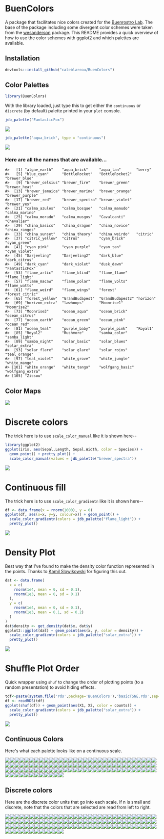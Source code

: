 <!-- README.md is generated from README.Rmd. Please edit that file -->
BuenColors
==========

A package that facilitates nice colors created for the [Buenrostro Lab](https://buenrostrolab.com). The base of the package including some divergent color schemes were taken from the [wesanderson](https://github.com/karthik/wesanderson) package. This README provides a quick overview of how to use the color schemes with ggplot2 and which palettes are available.

Installation
------------

``` r
devtools::install_github("caleblareau/BuenColors")
```

Color Palettes
--------------

``` r
library(BuenColors)
```

With the library loaded, just type this to get either the `continuous` or `discrete` (by default) palette printed in your `plot` console.

``` r
jdb_palette("FantasticFox")
```

![](figure/example-1.png)

``` r
jdb_palette("aqua_brick", type = "continuous")
```

![](figure/example-2.png)

### Here are all the names that are available...

    #>   [1] "algae_earth"    "aqua_brick"     "aqua_tan"       "berry"         
    #>   [5] "blue_cyan"      "BottleRocket"   "BottleRocket2"  "brewer_blue"   
    #>   [9] "brewer_celsius" "brewer_fire"    "brewer_green"   "brewer_heat"   
    #>  [13] "brewer_jamaica" "brewer_marine"  "brewer_orange"  "brewer_purple" 
    #>  [17] "brewer_red"     "brewer_spectra" "brewer_violet"  "brewer_yes"    
    #>  [21] "calma_azules"   "calma_bosque"   "calma_manudo"   "calma_marino"  
    #>  [25] "calma_morado"   "calma_musgos"   "Cavalcanti"     "Chevalier"     
    #>  [29] "china_basics"   "china_dragon"   "china_novice"   "china_ranges"  
    #>  [33] "china_sunset"   "china_theory"   "china_weirdo"   "citric"        
    #>  [37] "citric_yellow"  "citrus"         "cyan_brick"     "cyan_green"    
    #>  [41] "cyan_pink"      "cyan_purple"    "cyan_tan"       "cyan_violet"   
    #>  [45] "Darjeeling"     "Darjeeling2"    "dark_blue"      "dark_citrus"   
    #>  [49] "dark_cyan"      "dark_violet"    "dusk_dawn"      "FantasticFox"  
    #>  [53] "flame_artic"    "flame_blind"    "flame_flame"    "flame_light"   
    #>  [57] "flame_macaw"    "flame_polar"    "flame_volts"    "flame_watts"   
    #>  [61] "flame_weird"    "flame_wings"    "forest"         "forest_citric" 
    #>  [65] "forest_yellow"  "GrandBudapest"  "GrandBudapest2" "horizon"       
    #>  [69] "horizon_extra"  "lawhoops"       "Moonrise1"      "Moonrise2"     
    #>  [73] "Moonrise3"      "ocean_aqua"     "ocean_brick"    "ocean_citrus"  
    #>  [77] "ocean_earth"    "ocean_green"    "ocean_pink"     "ocean_red"     
    #>  [81] "ocean_teal"     "purple_baby"    "purple_pink"    "Royal1"        
    #>  [85] "Royal2"         "Rushmore"       "samba_color"    "samba_light"   
    #>  [89] "samba_night"    "solar_basic"    "solar_blues"    "solar_extra"   
    #>  [93] "solar_flare"    "solar_glare"    "solar_rojos"    "teal_orange"   
    #>  [97] "teal_violet"    "white_grove"    "white_jungle"   "white_mango"   
    #> [101] "white_orange"   "white_tango"    "wolfgang_basic" "wolfgang_extra"
    #> [105] "Zissou"

Color Maps
----------

![](figure/colormaps-1.png)

Discrete colors
===============

The trick here is to use `scale_color_manual` like it is shown here--

``` r
library(ggplot2)
ggplot(iris, aes(Sepal.Length, Sepal.Width, color = Species)) + 
  geom_point() + pretty_plot() + 
  scale_color_manual(values = jdb_palette("brewer_spectra"))
```

![](figure/discrete-1.png)

Continuous fill
===============

The trick here is to use `scale_color_gradientn` like it is shown here--

``` r
df <- data.frame(x = rnorm(1000), y = 0)
ggplot(df, aes(x=x, y=y, colour=x)) + geom_point() + 
  scale_color_gradientn(colors = jdb_palette("flame_light")) +
  pretty_plot()
```

![](figure/ggplotcont-1.png)

Density Plot
============

Best way that I've found to make the density color function represented in the points. Thanks to [Kamil Slowikowski](http://slowkow.com/notes/ggplot2-color-by-density/) for figuring this out.

``` r
dat <- data.frame(
  x = c(
    rnorm(1e4, mean = 0, sd = 0.1),
    rnorm(1e3, mean = 0, sd = 0.1)
  ),
  y = c(
    rnorm(1e4, mean = 0, sd = 0.1),
    rnorm(1e3, mean = 0.1, sd = 0.2)
  )
)
dat$density <- get_density(dat$x, dat$y)
ggplot2::ggplot(dat) + geom_point(aes(x, y, color = density)) + 
  scale_color_gradientn(colors = jdb_palette("solar_extra")) +
  pretty_plot()
```

![](figure/ggplotdensty-1.png)

Shuffle Plot Order
==================

Quick wrapper using `shuf` to change the order of plotting points (to a random presentation) to avoid hiding effects.

``` r
tdf<-paste(system.file('rds',package='BuenColors'),'basicTSNE.rds',sep='/')
df <- readRDS(tdf)
ggplot(shuf(df)) + geom_point(aes(X1, X2, color = counts)) + 
  scale_color_gradientn(colors = jdb_palette("solar_extra")) +
  pretty_plot()
```

![](figure/tsne-1.png)

Continuous Colors
-----------------

Here's what each palette looks like on a continuous scale.

![](figure/printCont-1.png)![](figure/printCont-2.png)![](figure/printCont-3.png)![](figure/printCont-4.png)![](figure/printCont-5.png)![](figure/printCont-6.png)![](figure/printCont-7.png)![](figure/printCont-8.png)![](figure/printCont-9.png)![](figure/printCont-10.png)![](figure/printCont-11.png)![](figure/printCont-12.png)![](figure/printCont-13.png)![](figure/printCont-14.png)![](figure/printCont-15.png)![](figure/printCont-16.png)![](figure/printCont-17.png)![](figure/printCont-18.png)![](figure/printCont-19.png)![](figure/printCont-20.png)![](figure/printCont-21.png)![](figure/printCont-22.png)![](figure/printCont-23.png)![](figure/printCont-24.png)![](figure/printCont-25.png)![](figure/printCont-26.png)![](figure/printCont-27.png)![](figure/printCont-28.png)![](figure/printCont-29.png)![](figure/printCont-30.png)![](figure/printCont-31.png)![](figure/printCont-32.png)![](figure/printCont-33.png)![](figure/printCont-34.png)![](figure/printCont-35.png)![](figure/printCont-36.png)![](figure/printCont-37.png)![](figure/printCont-38.png)![](figure/printCont-39.png)![](figure/printCont-40.png)![](figure/printCont-41.png)![](figure/printCont-42.png)![](figure/printCont-43.png)![](figure/printCont-44.png)![](figure/printCont-45.png)![](figure/printCont-46.png)![](figure/printCont-47.png)![](figure/printCont-48.png)![](figure/printCont-49.png)![](figure/printCont-50.png)![](figure/printCont-51.png)![](figure/printCont-52.png)![](figure/printCont-53.png)![](figure/printCont-54.png)![](figure/printCont-55.png)![](figure/printCont-56.png)![](figure/printCont-57.png)![](figure/printCont-58.png)![](figure/printCont-59.png)![](figure/printCont-60.png)![](figure/printCont-61.png)![](figure/printCont-62.png)![](figure/printCont-63.png)![](figure/printCont-64.png)![](figure/printCont-65.png)![](figure/printCont-66.png)![](figure/printCont-67.png)![](figure/printCont-68.png)![](figure/printCont-69.png)![](figure/printCont-70.png)![](figure/printCont-71.png)![](figure/printCont-72.png)![](figure/printCont-73.png)![](figure/printCont-74.png)![](figure/printCont-75.png)![](figure/printCont-76.png)![](figure/printCont-77.png)![](figure/printCont-78.png)![](figure/printCont-79.png)![](figure/printCont-80.png)![](figure/printCont-81.png)![](figure/printCont-82.png)![](figure/printCont-83.png)![](figure/printCont-84.png)![](figure/printCont-85.png)![](figure/printCont-86.png)![](figure/printCont-87.png)![](figure/printCont-88.png)![](figure/printCont-89.png)![](figure/printCont-90.png)![](figure/printCont-91.png)![](figure/printCont-92.png)![](figure/printCont-93.png)![](figure/printCont-94.png)![](figure/printCont-95.png)![](figure/printCont-96.png)![](figure/printCont-97.png)![](figure/printCont-98.png)![](figure/printCont-99.png)![](figure/printCont-100.png)![](figure/printCont-101.png)![](figure/printCont-102.png)![](figure/printCont-103.png)![](figure/printCont-104.png)![](figure/printCont-105.png)

Discrete colors
---------------

Here are the discrete color units that go into each scale. If n is small and discrete, note that the colors that are selected are read from left to right.

![](figure/printDiscrete-1.png)![](figure/printDiscrete-2.png)![](figure/printDiscrete-3.png)![](figure/printDiscrete-4.png)![](figure/printDiscrete-5.png)![](figure/printDiscrete-6.png)![](figure/printDiscrete-7.png)![](figure/printDiscrete-8.png)![](figure/printDiscrete-9.png)![](figure/printDiscrete-10.png)![](figure/printDiscrete-11.png)![](figure/printDiscrete-12.png)![](figure/printDiscrete-13.png)![](figure/printDiscrete-14.png)![](figure/printDiscrete-15.png)![](figure/printDiscrete-16.png)![](figure/printDiscrete-17.png)![](figure/printDiscrete-18.png)![](figure/printDiscrete-19.png)![](figure/printDiscrete-20.png)![](figure/printDiscrete-21.png)![](figure/printDiscrete-22.png)![](figure/printDiscrete-23.png)![](figure/printDiscrete-24.png)![](figure/printDiscrete-25.png)![](figure/printDiscrete-26.png)![](figure/printDiscrete-27.png)![](figure/printDiscrete-28.png)![](figure/printDiscrete-29.png)![](figure/printDiscrete-30.png)![](figure/printDiscrete-31.png)![](figure/printDiscrete-32.png)![](figure/printDiscrete-33.png)![](figure/printDiscrete-34.png)![](figure/printDiscrete-35.png)![](figure/printDiscrete-36.png)![](figure/printDiscrete-37.png)![](figure/printDiscrete-38.png)![](figure/printDiscrete-39.png)![](figure/printDiscrete-40.png)![](figure/printDiscrete-41.png)![](figure/printDiscrete-42.png)![](figure/printDiscrete-43.png)![](figure/printDiscrete-44.png)![](figure/printDiscrete-45.png)![](figure/printDiscrete-46.png)![](figure/printDiscrete-47.png)![](figure/printDiscrete-48.png)![](figure/printDiscrete-49.png)![](figure/printDiscrete-50.png)![](figure/printDiscrete-51.png)![](figure/printDiscrete-52.png)![](figure/printDiscrete-53.png)![](figure/printDiscrete-54.png)![](figure/printDiscrete-55.png)![](figure/printDiscrete-56.png)![](figure/printDiscrete-57.png)![](figure/printDiscrete-58.png)![](figure/printDiscrete-59.png)![](figure/printDiscrete-60.png)![](figure/printDiscrete-61.png)![](figure/printDiscrete-62.png)![](figure/printDiscrete-63.png)![](figure/printDiscrete-64.png)![](figure/printDiscrete-65.png)![](figure/printDiscrete-66.png)![](figure/printDiscrete-67.png)![](figure/printDiscrete-68.png)![](figure/printDiscrete-69.png)![](figure/printDiscrete-70.png)![](figure/printDiscrete-71.png)![](figure/printDiscrete-72.png)![](figure/printDiscrete-73.png)![](figure/printDiscrete-74.png)![](figure/printDiscrete-75.png)![](figure/printDiscrete-76.png)![](figure/printDiscrete-77.png)![](figure/printDiscrete-78.png)![](figure/printDiscrete-79.png)![](figure/printDiscrete-80.png)![](figure/printDiscrete-81.png)![](figure/printDiscrete-82.png)![](figure/printDiscrete-83.png)![](figure/printDiscrete-84.png)![](figure/printDiscrete-85.png)![](figure/printDiscrete-86.png)![](figure/printDiscrete-87.png)![](figure/printDiscrete-88.png)![](figure/printDiscrete-89.png)![](figure/printDiscrete-90.png)![](figure/printDiscrete-91.png)![](figure/printDiscrete-92.png)![](figure/printDiscrete-93.png)![](figure/printDiscrete-94.png)![](figure/printDiscrete-95.png)![](figure/printDiscrete-96.png)![](figure/printDiscrete-97.png)![](figure/printDiscrete-98.png)![](figure/printDiscrete-99.png)![](figure/printDiscrete-100.png)![](figure/printDiscrete-101.png)![](figure/printDiscrete-102.png)![](figure/printDiscrete-103.png)![](figure/printDiscrete-104.png)![](figure/printDiscrete-105.png)
